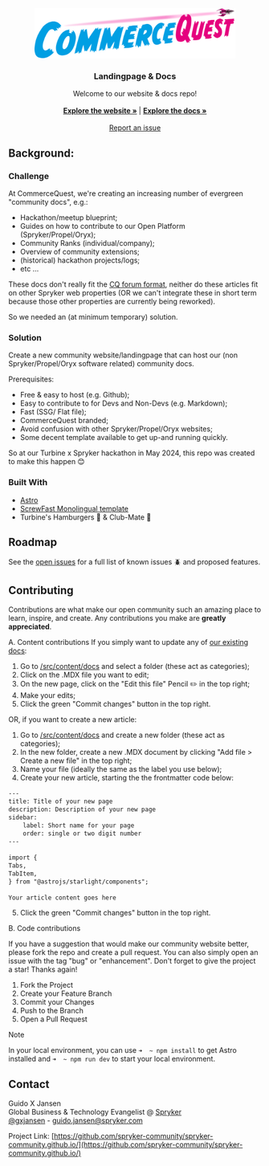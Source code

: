                          
<br/>
<div align="center">
<a href="https://commercequest.space">
<img src="src/images/starlight/CQ_logo.svg" alt="CQ Logo" width="400" height="100">
</a>
<h3 align="center">Landingpage & Docs</h3>
<p align="center">
Welcome to our website & docs repo!
<br/>
<br/>
<a href="https://spryker-community.github.io/"><strong>Explore the website »</strong></a> | <a href="https://spryker-community.github.io/guides/intro/"><strong>Explore the docs »</strong></a>
<br/>
<br/>
<a href="https://github.com/spryker-community/spryker-community.github.io/issues">Report an issue</a>
</p>
</div>

 ## Background:

### Challenge
At CommerceQuest, we're creating an increasing number of evergreen "community docs", e.g.:
- Hackathon/meetup blueprint;
- Guides on how to contribute to our Open Platform (Spryker/Propel/Oryx);
- Community Ranks (individual/company);
- Overview of community extensions;
- (historical) hackathon projects/logs;
- etc …

These docs don't really fit the [CQ forum format](https://commercequest.space/discussions), neither do these articles fit on other Spryker web properties
(OR we can't integrate these in short term because those other properties are currently being reworked).

So we needed an (at minimum temporary) solution.

### Solution

Create a new community website/landingpage that can host our (non Spryker/Propel/Oryx software related) community docs.

Prerequisites:
- Free & easy to host (e.g. Github);
- Easy to contribute to for Devs and Non-Devs (e.g. Markdown);
- Fast (SSG/ Flat file);
- CommerceQuest branded;
- Avoid confusion with other Spryker/Propel/Oryx websites;
- Some decent template available to get up-and running quickly.

So at our Turbine x Spryker hackathon in May 2024, this repo was created to make this happen 😊

 ### Built With

- [Astro](https://astro.build)
- [ScrewFast Monolingual template](https://github.com/mearashadowfax/ScrewFast/tree/monolingual-site)
- Turbine's Hamburgers 🍔 & Club-Mate 🧃

 ## Roadmap
See the [open issues](https://github.com/spryker-community/spryker-community.github.io/issues) for a full list of known issues 🪲 and proposed features.

 ## Contributing

Contributions are what make our open community such an amazing place to learn, inspire, and create. Any contributions you make are **greatly appreciated**.

A. Content contributions
If you simply want to update any of [our existing docs](https://spryker-community.github.io/guides/intro/):
1. Go to [/src/content/docs](https://github.com/spryker-community/spryker-community.github.io/tree/monolingual-site/src/content/docs) and select a folder (these act as categories);
2. Click on the .MDX file you want to edit;
3. On the new page, click on the "Edit this file" Pencil ✏️ in the top right;
4. Make your edits;
5. Click the green "Commit changes" button in the top right.

OR, if you want to create a new article:
1. Go to [/src/content/docs](https://github.com/spryker-community/spryker-community.github.io/tree/monolingual-site/src/content/docs) and create a new folder (these act as categories);
2. In the new folder, create a new .MDX document by clicking "Add file > Create a new file" in the top right;
3. Name your file (ideally the same as the label you use below);
4. Create your new article, starting the the frontmatter code below:
```
---
title: Title of your new page
description: Description of your new page 
sidebar:
    label: Short name for your page
    order: single or two digit number
---

import {
Tabs,
TabItem,
} from "@astrojs/starlight/components";

Your article content goes here
```
5. Click the green "Commit changes" button in the top right.

B. Code contributions

If you have a suggestion that would make our community website better, please fork the repo and create a pull request. You can also simply open an issue with the tag "bug" or "enhancement".
Don't forget to give the project a star! Thanks again!

1. Fork the Project
2. Create your Feature Branch
3. Commit your Changes
4. Push to the Branch
5. Open a Pull Request

> [!NOTE]
> In your local environment, you can use `➜  ~ npm install` to get Astro installed and   `➜  ~ npm run dev` to start your local environment.

## Contact

Guido X Jansen\
Global Business & Technology Evangelist @ [Spryker](https://www.spryker.com)\
[@gxjansen](https://github.com/gxjansen) - guido.jansen@spryker.com

Project Link: [https://github.com/spryker-community/spryker-community.github.io/](https://github.com/spryker-community/spryker-community.github.io/)
